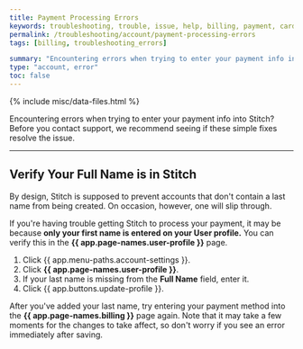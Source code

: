 ```yaml
---
title: Payment Processing Errors
keywords: troubleshooting, trouble, issue, help, billing, payment, card declined, payment error, errors
permalink: /troubleshooting/account/payment-processing-errors
tags: [billing, troubleshooting_errors]

summary: "Encountering errors when trying to enter your payment info into Stitch? Before you contact support, we recommend seeing if these simple fixes resolve the issue."
type: "account, error"
toc: false
---
```

{% include misc/data-files.html %}

Encountering errors when trying to enter your payment info into Stitch? Before you contact support, we recommend seeing if these simple fixes resolve the issue.

---

## Verify Your Full Name is in Stitch

By design, Stitch is supposed to prevent accounts that don't contain a last name from being created. On occasion, however, one will slip through.

If you're having trouble getting Stitch to process your payment, it may be because **only your first name is entered on your User profile.** You can verify this in the **{{ app.page-names.user-profile }}** page.

1. Click {{ app.menu-paths.account-settings }}.
2. Click **{{ app.page-names.user-profile }}**.
3. If your last name is missing from the **Full Name** field, enter it.
4. Click {{ app.buttons.update-profile }}.

After you've added your last name, try entering your payment method into the **{{ app.page-names.billing }}** page again. Note that it may take a few moments for the changes to take affect, so don't worry if you see an error immediately after saving.